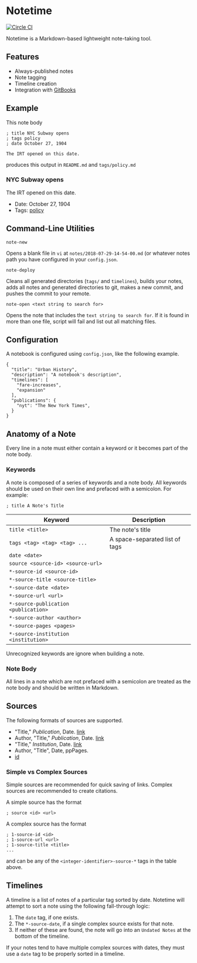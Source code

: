 # Notetime
[![Circle CI](https://circleci.com/gh/tyleragreen/notetime.svg?style=svg)](https://circleci.com/gh/tyleragreen/notetime)

Notetime is a Markdown-based lightweight note-taking tool.

## Features

- Always-published notes
- Note tagging
- Timeline creation
- Integration with [GitBooks](https://gitbooks.com)

## Example

This note body

```
; title NYC Subway opens
; tags policy
; date October 27, 1904

The IRT opened on this date.
```
produces this output in `README.md` and `tags/policy.md`

### NYC Subway opens

The IRT opened on this date.
- Date: October 27, 1904
- Tags: [policy](tags/policy.md)

## Command-Line Utilities

`note-new`

Opens a blank file in `vi` at `notes/2018-07-29-14-54-00.md` (or whatever notes path you have configured in your `config.json`.

`note-deploy`

Cleans all generated directories (`tags/` and `timelines`), builds your notes, adds all notes and generated directories to git, makes a new commit, and pushes the commit to your remote.

`note-open <text string to search for>`

Opens the note that includes the `text string to search for`. If it is found in more than one file, script will fail and list out all matching files.

## Configuration

A notebook is configured using `config.json`, like the following example.

```
{
  "title": "Urban History",
  "description": "A notebook's description",
  "timelines": [
    "fare-increases",
    "expansion"
  ],
  "publications": {
    "nyt": "The New York Times",
  }
}
```
## Anatomy of a Note

Every line in a note must either contain a keyword or it becomes part of the note body.

### Keywords

A note is composed of a series of keywords and a note body. All keywords should be used on their own line and prefaced with a semicolon. For example:
```
; title A Note's Title
```

| Keyword | Description |
|------|-----|
`title <title>`|The note's title
`tags <tag> <tag> <tag> ...`|A space-separated list of tags
`date <date>`| 
`source <source-id> <source-url>`| 
`*-source-id <source-id>`| 
`*-source-title <source-title>`| 
`*-source-date <date>`| 
`*-source-url <url>`| 
`*-source-publication <publication>`| 
`*-source-author <author>`| 
`*-source-pages <pages>`| 
`*-source-institution <institution>`| 

Unrecognized keywords are ignore when building a note.

### Note Body

All lines in a note which are not prefaced with a semicolon are treated as the note body and should be written in Markdown.

## Sources

The following formats of sources are supported.

- "Title," *Publication*, Date. [link](#url)
- Author, "Title," *Publication*, Date. [link](#url)
- "Title," *Institution*, Date. [link](#url)
- Author, "Title", Date, ppPages.
- [id](#url)

### Simple vs Complex Sources

Simple sources are recommended for quick saving of links. Complex sources are recommended to create citations.

A simple source has the format
```
; source <id> <url>
```
A complex source has the format
```
; 1-source-id <id>
; 1-source-url <url>
; 1-source-title <title>
...
```
and can be any of the `<integer-identifier>-source-*` tags in the table above.

## Timelines

A timeline is a list of notes of a particular tag sorted by date. Notetime will attempt to sort a note using the following fall-through logic:

1. The `date` tag, if one exists.
1. The `*-source-date`, if a single complex source exists for that note.
1. If neither of these are found, the note will go into an `Undated Notes` at the bottom of the timeline.

If your notes tend to have multiple complex sources with dates, they must use a `date` tag to be properly sorted in a timeline.
